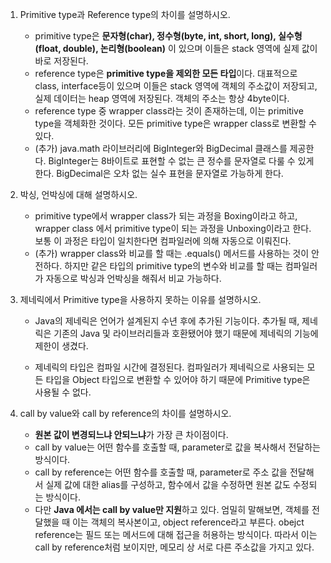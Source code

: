 1. Primitive type과 Reference type의 차이를 설명하시오.

   - primitive type은 **문자형(char), 정수형(byte, int, short, long), 실수형(float, double), 논리형(boolean)** 이 있으며 이들은 stack 영역에 실제 값이 바로 저장된다.
   - reference type은 **primitive type을 제외한 모든 타입**이다. 대표적으로 class, interface등이 있으며 이들은 stack 영역에 객체의 주소값이 저장되고, 실제 데이터는 heap 영역에 저장된다. 객체의 주소는 항상 4byte이다.
   - reference type 중 wrapper class라는 것이 존재하는데, 이는 primitive type을 객체화한 것이다. 모든 primitive type은 wrapper class로 변환할 수 있다.
   - (추가) java.math 라이브러리에 BigInteger와 BigDecimal 클래스를 제공한다. BigInteger는 8바이트로 표현할 수 없는 큰 정수를 문자열로 다룰 수 있게한다. BigDecimal은 오차 없는 실수 표현을 문자열로 가능하게 한다.

2. 박싱, 언박싱에 대해 설명하시오.

   - primitive type에서 wrapper class가 되는 과정을 Boxing이라고 하고,  wrapper class 에서 primitive type이 되는 과정을 Unboxing이라고 한다. 보통 이 과정은 타입이 일치한다면 컴파일러에 의해 자동으로 이뤄진다.
   - (추가) wrapper class와 비교를 할 때는 .equals() 메서드를 사용하는 것이 안전하다. 하지만 같은 타입의 primitive type의 변수와 비교를 할 때는 컴파일러가 자동으로 박싱과 언박싱을 해줘서 비교 가능하다.

3. 제네릭에서 Primitive type을 사용하지 못하는 이유를 설명하시오.

   - Java의 제네릭은 언어가 설계된지 수년 후에 추가된 기능이다. 추가될 때, 제네릭은 기존의 Java 및 라이브러리들과 호환됐어야 했기 때문에 제네릭의 기능에 제한이 생겼다.

   - 제네릭의 타입은 컴파일 시간에 결정된다. 컴파일러가 제네릭으로 사용되는 모든 타입을 Object 타입으로 변환할 수 있어야 하기 때문에 Primitive type은 사용될 수 없다.

4. call by value와 call by reference의 차이를 설명하시오.
   - **원본 값이 변경되느냐 안되느냐**가 가장 큰 차이점이다.
   - call by value는 어떤 함수를 호출할 때, parameter로 값을 복사해서 전달하는 방식이다.
   - call by reference는 어떤 함수를 호출할 때, parameter로 주소 값을 전달해서 실제 값에 대한 alias를 구성하고, 함수에서 값을 수정하면 원본 값도 수정되는 방식이다.
   - 다만 **Java 에서는 call by value만 지원**하고 있다. 엄밀히 말해보면, 객체를 전달했을 때 이는 객체의 복사본이고, object reference라고 부른다. obejct reference는 필드 또는 메서드에 대해 접근을 허용하는 방식이다. 따라서 이는 call by reference처럼 보이지만, 메모리 상 서로 다른 주소값을 가지고 있다.

